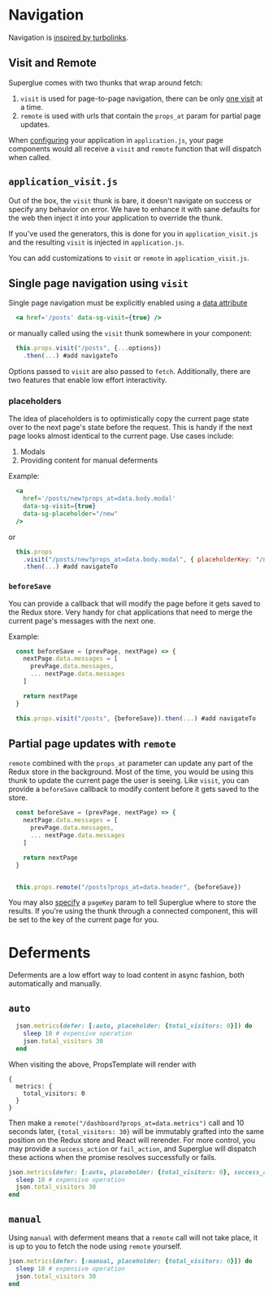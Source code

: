 # Navigation

Navigation is [inspired by turbolinks](./concepts#inspired-by-turbolinks).

## Visit and Remote

Superglue comes with two thunks that wrap around fetch:

1. `visit` is used for page-to-page navigation, there can be only [one visit] at
a time.
2. `remote` is used with urls that contain the `props_at` param for partial page
updates.

When [configuring] your application in `application.js`, your page components
would all receive a `visit` and `remote` function that will dispatch when
called.

## `application_visit.js`

Out of the box, the `visit` thunk is bare, it doesn't navigate on success or
specify any behavior on error. We have to enhance it with sane defaults for the
web then inject it into your application to override the thunk.

If you've used the generators, this is done for you in `application_visit.js`
and the resulting `visit` is injected in `application.js`.

You can add customizations to `visit` or `remote` in `application_visit.js`.

## Single page navigation using `visit`

Single page navigation must be explicitly enabled using a [data attribute]

```jsx
  <a href='/posts' data-sg-visit={true} />
```

or manually called using the `visit` thunk somewhere in your component:

```javascript
  this.props.visit("/posts", {...options})
    .then(...) #add navigateTo
```

Options passed to `visit` are also passed to `fetch`. Additionally, there are
two features that enable low effort interactivity.

### placeholders

The idea of placeholders is to optimistically copy the current page state over
to the next page's state before the request. This is handy if the next page
looks almost identical to the current page. Use cases include:

1. Modals
2. Providing content for manual deferments

Example:

```jsx
  <a
    href='/posts/new?props_at=data.body.modal'
    data-sg-visit={true}
    data-sg-placeholder="/new"
  />
```

or

```javascript
  this.props
    .visit("/posts/new?props_at=data.body.modal", { placeholderKey: "/new"})
    .then(...) #add navigateTo
```

### `beforeSave`

You can provide a callback that will modify the page before it gets saved to
the Redux store. Very handy for chat applications that need to merge the
current page's messages with the next one.

Example:

```javascript
  const beforeSave = (prevPage, nextPage) => {
    nextPage.data.messages = [
      prevPage.data.messages,
      ... nextPage.data.messages
    ]

    return nextPage
  }

  this.props.visit("/posts", {beforeSave}).then(...) #add navigateTo
```

## Partial page updates with `remote`

`remote` combined with the `props_at` parameter can update any part of the Redux
store in the background. Most of the time, you would be using this thunk to
update the current page the user is seeing. Like `visit`, you can
provide a `beforeSave` callback to modify content before it gets saved to the
store.

```javascript
  const beforeSave = (prevPage, nextPage) => {
    nextPage.data.messages = [
      prevPage.data.messages,
      ... nextPage.data.messages
    ]

    return nextPage
  }


  this.props.remote("/posts?props_at=data.header", {beforeSave})
```

You may also [specify](./react-redux.md#remote) a `pageKey` param to tell
Superglue where to store the results. If you're using the thunk through a
connected component, this will be set to the key of the current page for you.

# Deferments

Deferments are a low effort way to load content in async fashion, both
automatically and manually.

## `auto`

```ruby
  json.metrics(defer: [:auto, placeholder: {total_visitors: 0}]) do
    sleep 10 # expensive operation
    json.total_visitors 30
  end
```

When visiting the above, PropsTemplate will render with

```
{
  metrics: {
    total_visitors: 0
  }
}
```

Then make a `remote("/dashboard?props_at=data.metrics")` call and 10 seconds later,
`{total_visitors: 30}` will be immutably grafted into the same position on the
Redux store and React will rerender. For more control, you may provide a
`success_action` or `fail_action`, and Superglue will dispatch these actions when
the promise resolves successfully or fails.

```ruby
json.metrics(defer: [:auto, placeholder: {total_visitors: 0}, success_action: "SUCCESS", fail_action: "FAIL"]) do
  sleep 10 # expensive operation
  json.total_visitors 30
end
```

## `manual`
Using `manual` with deferment means that a `remote` call will not
take place, it is up to you to fetch the node using `remote` yourself.

```ruby
json.metrics(defer: [:manual, placeholder: {total_visitors: 0}]) do
  sleep 10 # expensive operation
  json.total_visitors 30
end
```

[one visit]: ./react-redux.md#visit
[configuring]: https://github.com/rt2zz/redux-persist
[data attribute]: ./react-redux#data-sg-visit

